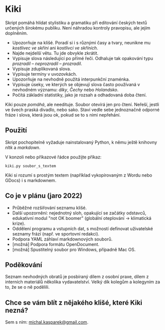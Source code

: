 # Kiki

Skript pomáhá hlídat stylistiku a gramatiku při editování českých textů určených širokému publiku. Není náhradou kontroly pravopisu, ale jejím doplněním.

- Upozorňuje na klišé. Poradí si i s různými časy a tvary, neunikne mu _kostlivec ve skříni_ ani _kostlivci ve skříních_.
- Najde nejdelší větu. Tu jde obvykle zkrátit.
- Vypisuje slova následující po přímé řeči. Odhaluje tak opakování typu _prozradil – neprozradil – prozradil_.
- Vypisuje zduplikovaná slova.
- Vypisuje termíny v uvozovkách.
- Upozorňuje na nevhodně použitá interpunkční znaménka.
- Vypisuje úseky, ve kterých se objevují slova často používaná v nevhodném významu: _díky_, _Čechy_ nebo _Holandsko_.  
- Počítá základní statistiky, jako je rozsah a odhadovaná doba čtení.

Kiki pouze _pomáhá_, ale needituje. Soubor otevírá jen pro čtení. Neřeší, jestli ve švech praská divadlo, nebo sako. Staví vedle sebe jednoznačně odporné fráze i slova, která jsou ok, pokud se to s nimi nepřehání.

## Použití

Skript pochopitelně vyžaduje nainstalovaný Python, k němu ještě knihovny _nltk_ a _markdown_.

V konzoli nebo příkazové řádce použijte příkaz:

    kiki.py soubor_s_textem
  
Kiki si rozumí s prostým textem (například vykopírovaným z Wordu nebo GDocs) i s markdownem.

## Co je v plánu (jaro 2022)

- Průběžné rozšiřování seznamu klišé.
- Další upozornění: nejednotný sloh, opakující se začátky odstavců, edukativní modul "not OK boomer" (globální oteplování → klimatická krize).
- Oddělení programu a vstupních dat, s možností definovat uživatelské seznamy frází (např. ve sportovní redakci).
- Podpora YAML záhlaví markdownových souborů.
- [možná] Podpora formátu OpenDocument.
- [možná] Spustitelný soubor pro Windows, případně Mac OS.

## Poděkování

Seznam nevhodných obratů je posbíraný dílem z osobní praxe, dílem z interních materiálů několika vydavatelství. Velký dík kolegům a kolegyním za to, že se o ně podělili.

## Chce se vám blít z nějakého klišé, které Kiki nezná?

Sem s ním: [michal.kasparek@gmail.com](mailto:michal.kasparek@gmail.com).
